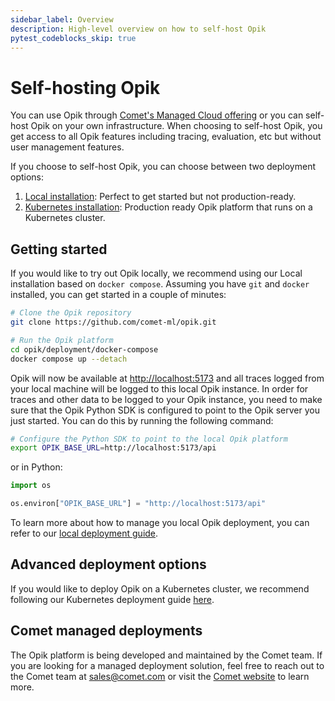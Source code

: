 ```yaml
---
sidebar_label: Overview
description: High-level overview on how to self-host Opik
pytest_codeblocks_skip: true
---
```


# Self-hosting Opik

You can use Opik through [Comet's Managed Cloud offering](https://comet.com/site) or you can self-host Opik on your own infrastructure. When choosing to self-host Opik, you get access to all Opik features including tracing, evaluation, etc but without user management features.

If you choose to self-host Opik, you can choose between two deployment options:

1. [Local installation](./local_deployment.md): Perfect to get started but not production-ready.
2. [Kubernetes installation](./kubernetes.md): Production ready Opik platform that runs on a Kubernetes cluster.

## Getting started

If you would like to try out Opik locally, we recommend using our Local installation based on `docker compose`. Assuming you have `git` and `docker` installed, you can get started in a couple of minutes:

```bash pytest_codeblocks_skip=true
# Clone the Opik repository
git clone https://github.com/comet-ml/opik.git

# Run the Opik platform
cd opik/deployment/docker-compose
docker compose up --detach

```

Opik will now be available at <a href="http://localhost:5173" target="_blank">http://localhost:5173</a> and all traces logged from your local machine will be logged to this local Opik instance. In order for traces and other data to be logged to your Opik instance, you need to make sure that the Opik Python SDK is configured to point to the Opik server you just started. You can do this by running the following command:

```bash pytest_codeblocks_skip=true
# Configure the Python SDK to point to the local Opik platform
export OPIK_BASE_URL=http://localhost:5173/api
```

or in Python:

```python pytest_codeblocks_skip=true
import os

os.environ["OPIK_BASE_URL"] = "http://localhost:5173/api"
```

To learn more about how to manage you local Opik deployment, you can refer to our [local deployment guide](./local_deployment.md).

## Advanced deployment options

If you would like to deploy Opik on a Kubernetes cluster, we recommend following our Kubernetes deployment guide [here](./kubernetes.md).

## Comet managed deployments

The Opik platform is being developed and maintained by the Comet team. If you are looking for a managed deployment solution, feel free to reach out to the Comet team at sales@comet.com or visit the [Comet website](https://comet.com/site) to learn more.

